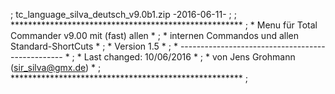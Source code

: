 ; tc_language_silva_deutsch_v9.0b1.zip -2016-06-11-
;
;    *****************************************************
;    *  Menu für Total Commander v9.00 mit (fast) allen  *
;    *  internen Commandos und allen Standard-ShortCuts  *
;    *                    Version 1.5                    *
;    * ------------------------------------------------- *
;    *             Last changed: 10/06/2016              *
;    *        von Jens Grohmann (sir_silva@gmx.de)       *
;    *****************************************************
;
